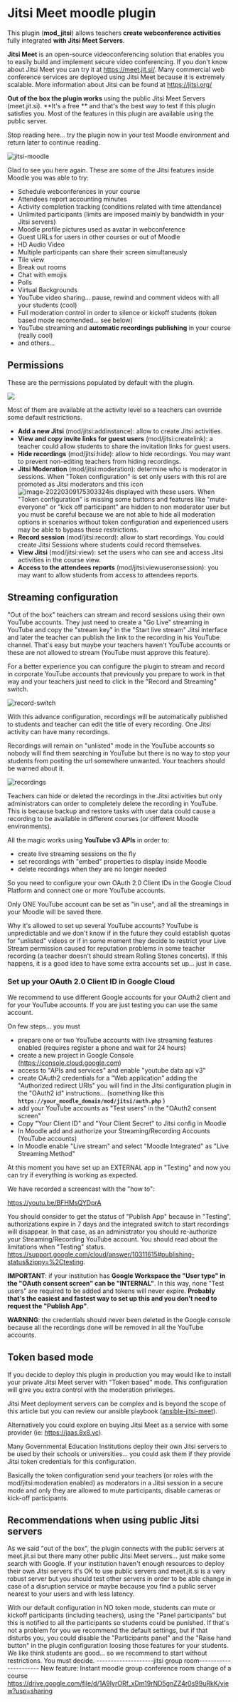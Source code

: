 # Jitsi Meet moodle plugin
This plugin (**mod_jitsi**) allows teachers **create webconference activities** fully integrated **with Jitsi Meet Servers**.

**Jitsi Meet** is an open-source videoconferencing solution that enables you to easily build and implement secure video conferencing. If you don't know about Jitsi Meet you can try it at https://meet.jit.si/. Many commercial web conference services are deployed using Jitsi Meet because it is extremely scalable. More information about Jitsi can be found at https://jitsi.org/

**Out of the box the plugin works** using the public Jitsi Meet Servers (meet.jit.si). **It's a free ** and that's the best way to test if this plugin satisfies you. Most of the features in this plugin are available using the public server.

Stop reading here... try the plugin now in your test Moodle environment and return later to continue reading.

![jitsi-moodle](doc/pix/jitsi-moodle.png)

Glad to see you here again. These are some of the Jitsi features inside Moodle you was able to try:

* Schedule webconferences in your course
* Attendees report accounting minutes
* Activity completion tracking (conditions related with time attendance)
* Unlimited participants (limits are imposed mainly by bandwidth in your Jitsi servers)
* Moodle profile pictures used as avatar in webconference
* Guest URLs for users in other courses or out of Moodle
* HD Audio Video
* Multiple participants can share their screen simultaneusly
* Tile view
* Break out rooms
* Chat with emojis
* Polls
* Virtual Backgrounds
* YouTube video sharing... pause, rewind and comment videos with all your students (cool)
* Full moderation control in order to silence or kickoff students (token based mode recomended... see below)
* YouTube streaming and **automatic recordings publishing** in your course  (really cool)
* and others...

## Permissions

These are the permissions populated by default with the plugin.

![](doc/pix/permissions.png)

Most of them are available at the activity level so a teachers can override some default restrictions.

- **Add a new Jitsi** (mod/jitsi:addinstance): allow to create Jitsi activities.
- **View and copy invite links for guest users** (mod/jitsi:createlink): a teacher could allow students to share the invitation links for guest users.
- **Hide recordings** (mod/jitsi:hide): allow to hide recordings. You may want to prevent non-editing teachers from hiding recordings.
- **Jitsi Moderation** (mod/jitsi:moderation): determine who is moderator in sessions. When "Token configuration" is set only users with this rol are promoted as Jitsi moderators and this icon ![image-20220309175303324](doc/pix/moderator_icon.png)is displayed with these users. When "Token configuration" is missing some buttons and features like "mute-everyone" or "kick off participant" are hidden to non moderator user but you must be careful because we are not able to hide all moderation options in scenarios without token configuration and experienced users may be able to bypass these restrictions.
- **Record session** (mod/jitsi:record): allow to start recordings. You could create Jitsi Sessions where students could record themselves.
- **View Jitsi** (mod/jitsi:view): set the users who can see and access Jitsi activities in the course view.
- **Access to the attendees reports** (mod/jitsi:viewuseronsession): you may want to allow students from access to attendees reports.

## Streaming configuration

"Out of the box" teachers can stream and record sessions using their own YouTube accounts. They just need to create a "Go Live" streaming in YouTube and copy the "stream key"  in the "Start  live stream" Jitsi interface and later the teacher can publish the link to the recording in his YouTube channel. That's easy but maybe your teachers haven't YouTube accounts or these are not allowed to stream (YouTube must approve this feature).

For a better experience you can configure the plugin to stream and record in corporate YouTube accounts that previously you prepare to work in that way and your teachers just need to click in the "Record and Streaming" switch.

![record-switch](doc/pix/record-switch.png)

With this advance configuration, recordings will be automatically published to students and teacher can edit the title of every recording. One Jitsi activity can have many recordings.

Recordings will remain on "unlisted" mode in the YouTube accounts so nobody will find them searching in YouTube but there is no way to stop your students from posting the url somewhere unwanted. Your teachers should be warned about it.

![recordings](doc/pix/recordings.png)

Teachers can hide or deleted the recordings in the Jitsi activities but only administrators can order to completely delete the recording in YouTube. This is because backup and restore tasks with user data could cause a recording to be available in different courses (or different Moodle environments).

All the magic works using **YouTube v3 APIs** in order to:

- create live streaming sessions on the fly
- set recordings with "embed" properties to display inside Moodle
- delete recordings when they are no longer needed

So you need to configure your own OAuth 2.0 Client IDs in the Google Cloud Platform and connect one or more YouTube accounts. 

Only ONE YouTube account can be set as "in use", and all the streamings in your Moodle will be saved there. 

Why it's allowed to set up several YouTube accounts? YouTube is unpredictable and we don't know if in the future they could establish quotas for "unlisted" videos or if in some moment they decide to restrict your Live Stream permission caused for reputation problems in some teacher recording (a teacher doesn't should stream Rolling Stones concerts). If  this happens, it is a good idea to have some extra accounts set up... just in case.

### Set up your OAuth 2.0 Client ID in Google Cloud

We recommend to use different Google accounts for your OAuth2 client and for your YouTube accounts. If you are just testing you can use the same account.

On few steps... you must

- prepare one or two YouTube accounts with live streaming features enabled (requires register a phone and wait for 24 hours)
- create a new project in Google Console (https://console.cloud.google.com)
- access to "APIs and services" and enable "youtube data api v3"
- create OAuth2 credentials for a "Web application" adding the "Authorized redirect URIs" you will find in the Jitsi configuration plugin in the "OAuth2 id" instructions... (something like this **`https://your_moodle_domain/mod/jitsi/auth.php`** )
- add your YouTube accounts as "Test users" in the "OAuth2 consent screen"
- Copy "Your Client ID" and "Your Client Secret" to Jitsi config in Moodle
- In Moodle add and authorize your Streaming/Recording Accounts (YouTube accounts)
- In Moodle enable "Live stream" and select "Moodle Integrated" as "Live Streaming Method"

At this moment you have set up an EXTERNAL app in "Testing" and now you can try if everything is working as expected.

We have recorded a screencast with the "how to":

https://youtu.be/BFHMsQYDprA

You should consider to get the status of "Publish App"  because in "Testing", authorizations expire in 7 days and the integrated switch to start recordings will disappear. In that case, as an administrator you should re-authorize your  Streaming/Recording YouTube account. You should read about the limitations when "Testing" status. https://support.google.com/cloud/answer/10311615#publishing-status&zippy=%2Ctesting.

**IMPORTANT**: if your institution has **Google Workspace the "User type" in the "OAuth consent screen" can be "INTERNAL"**. In this way, none "Test users" are required to be added and tokens will never expire. **Probably that's the easiest and fastest way to set up this and you don't need to request the "Publish App"**.

**WARNING**: the credentials should never been deleted in the Google console because all the recordings done will be removed in all the YouTube accounts.

## Token based mode

If you decide to deploy this plugin in production you may would like to install your private Jitsi Meet server with "Token based" mode. This configuration will give you extra control with the moderation privileges.

Jitsi Meet deployment servers can be complex and is beyond the scope of this article but you can review our ansible playbook ([ansible-jitsi-meet](https://github.com/udima-university/ansible-jitsi-meet)).

Alternatively you could explore on buying Jitsi Meet as a service with some provider (ie: https://jaas.8x8.vc).

Many Governmental Education Institutions deploy their own Jitsi servers to be used by their schools or universities... you could ask them if they provide Jitsi token credentials for this configuration.

Basically the token configuration send your teachers (or roles with the mod/jitsi:moderation enabled) as moderators in a Jitsi session in a secure mode and only they are allowed to mute participants, disable cameras or kick-off participants.

## Recommendations when using public Jitsi servers

As we said "out of the box", the plugin connects with the public servers at meet.jit.si but there many other public Jitsi Meet servers... just make some search with Google.  If your institution haven't enough resources to deploy their own Jitsi servers it's OK to use public servers and meet.jit.si is a very robust server but you should test other servers in order to be able change in case of a disruption service or maybe because you find a public server nearest to your users and with less latency.

With our default configuration in NO token mode, students can mute or kickoff participants (including teachers), using the "Panel participants" but this is notified to all the participants so students could be punished. If that's not a problem for you we recommend the default settings, but if that disturbs you, you could disable the "Participants panel" and the "Raise hand button" in the plugin configuration loosing those features for your students. We like think students are good... so we recommend to start without restrictions. You must decide.
--------------------jitsi group room----------------------
New feature:
Instant moodle group conference room change of a course
https://drive.google.com/file/d/1A9IyrORf_xDm19rND5gnZZ4r0s99uRkK/view?usp=sharing
